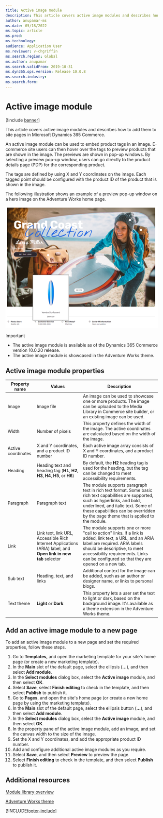 ```yaml
---
title: Active image module
description: This article covers active image modules and describes how to add them to site pages in Microsoft Dynamics 365 Commerce.
author: anupamar-ms
ms.date: 05/18/2022
ms.topic: article
ms.prod: 
ms.technology: 
audience: Application User
ms.reviewer: v-chgriffin
ms.search.region: Global
ms.author: anupamar
ms.search.validFrom: 2019-10-31
ms.dyn365.ops.version: Release 10.0.8
ms.search.industry: 
ms.search.form: 
---
```

# Active image module

[!include [banner](includes/banner.md)]

This article covers active image modules and describes how to add them to site pages in Microsoft Dynamics 365 Commerce.

An active image module can be used to embed product tags in an image. E-commerce site users can then hover over the tags to preview products that are shown in the image. The previews are shown in pop-up windows. By selecting a preview pop-up window, users can go directly to the product details page (PDP) for the corresponding product.

The tags are defined by using X and Y coordinates on the image. Each tagged point should be configured with the product ID of the product that is shown in the image.

The following illustration shows an example of a preview pop-up window on a hero image on the Adventure Works home page.

![Example of a preview pop-up window in an active image module](./media/Active_image.PNG)

> [!IMPORTANT]
> - The active image module is available as of the Dynamics 365 Commerce version 10.0.20 release.
> - The active image module is showcased in the Adventure Works theme.

## Active image module properties

| Property name      | Values | Description |
|--------------------|--------|-------------|
| Image              | Image file | An image can be used to showcase one or more products. The image can be uploaded to the Media Library in Commerce site builder, or an existing image can be used. |
| Width              | Number of pixels | This property defines the width of the image. The active coordinates are calculated based on the width of the image.|
| Active coordinates | X and Y coordinates, and a product ID number | Each active image array consists of X and Y coordinates, and a product ID number.|
| Heading            | Heading text and heading tag (**H1**, **H2**, **H3**, **H4**, **H5**, or **H6**) | By default, the **H2** heading tag is used for the heading, but the tag can be changed to meet accessibility requirements. |
| Paragraph          | Paragraph text | The module supports paragraph text in rich text format. Some basic rich text capabilities are supported, such as hyperlinks, and bold, underlined, and italic text. Some of these capabilities can be overridden by the page theme that is applied to the module. |
| Link               | Link text, link URL, Accessible Rich Internet Applications (ARIA) label, and **Open link in new tab** selector | The module supports one or more "call to action" links. If a link is added, link text, a URL, and an ARIA label are required. ARIA labels should be descriptive, to meet accessibility requirements. Links can be configured so that they are opened on a new tab. |
| Sub text           | Heading, text, and links | Additional context for the image can be added, such as an author or designer name, or links to personal blogs.|
| Text theme         | **Light** or **Dark** | This property lets a user set the text to light or dark, based on the background image. It's available as a theme extension in the Adventure Works theme. |

## Add an active image module to a new page

To add an active image module to a new page and set the required properties, follow these steps.

1. Go to **Templates**, and open the marketing template for your site's home page (or create a new marketing template).
1. In the **Main** slot of the default page, select the ellipsis (**...**), and then select **Add module**.
1. In the **Select modules** dialog box, select the **Active image** module, and then select **OK**.
1. Select **Save**, select **Finish editing** to check in the template, and then select **Publish** to publish it.
1. Go to **Pages**, and open the site's home page (or create a new home page by using the marketing template).
1. In the **Main** slot of the default page, select the ellipsis button (**...**), and then select **Add module**.
1. In the **Select modules** dialog box, select the **Active image** module, and then select **OK**.
1. In the property pane of the active image module, add an image, and set the canvas width to the size of the image.
1. Set the X and Y coordinates, and add the appropriate product ID number.
1. Add and configure additional active image modules as you require.
1. Select **Save**, and then select **Preview** to preview the page.
1. Select **Finish editing** to check in the template, and then select **Publish** to publish it.

## Additional resources

[Module library overview](starter-kit-overview.md)

[Adventure Works theme](adventure-works-theme.md)

[!INCLUDE[footer-include](../includes/footer-banner.md)]
